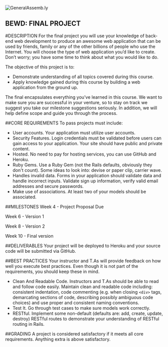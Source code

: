 ![GeneralAssemb.ly](https://github.com/generalassembly/ga-ruby-on-rails-for-devs/raw/master/images/ga.png "GeneralAssemb.ly")

BEWD: FINAL PROJECT
--------

#DESCRIPTION
For the final project you will use your knowledge of back-end web development to produce an awesome web application that can be used by friends, family or any of the other billions of people who use the Internet. You will choose the type of web application you’d like to create. Don’t worry; you have some time to think about what you would like to do.

The objective of this project is to:
- Demonstrate understanding of all topics covered during this course.
- Apply knowledge gained during this course by building a web application from the ground up.

The final encapsulates everything you’ve learned in this course. We want to make sure you are successful in your venture, so to stay on track we suggest you take our milestone suggestions seriously. In addition, we will help define scope and guide you through the process.


##CORE REQUIREMENTS
To pass projects must include:

- User accounts. Your application must utilize user accounts.
- Security Features. Login credentials must be validated before users can gain access to your application. Your site should have public and private content.
- Hosted. No need to pay for hosting services, you can use GitHub and Heroku. 
- Ruby Gems. Use a Ruby Gem (not the Rails defaults, obviously they don't count). Some ideas to look into: devise or paper clip, carrier wave.
- Handles invalid data. Forms in your application should validate data and handle incorrect inputs. Validate sign up information, verify valid email addresses and secure passwords.
- Make use of associations. At least two of your models should be associated.


##MILESTONES
Week 4 - Project Proposal Due

Week 6 - Version 1

Week 8 - Version 2

Week 10 - Final version


##DELIVERABLES
Your project will be deployed to Heroku and your source code will be submitted via GitHub.

##BEST PRACTICES
Your instructor and T.As will provide feedback on how well you execute best practices. Even though it is not part of the requirements, you should keep these in mind. 

* Clean And Readable Code. Instructors and T.As should be able to read and follow code easily.  Maintain clean and readable code including: consistent indentation, code commenting (e.g. when closing ```<div>``` tags, demarcating sections of code, describing possibly ambiguous code choices) and use proper and consistent naming conventions.
*	Test It. Go through test cases to make sure models work correctly. 
*	RESTful. Implement some non-default (defaults are: add, create, update, destroy) RESTful routes to demonstrate your understanding of RESTful routing in Rails.


##GRADING
A project is considered satisfactory if it meets all core requirements. Anything extra is above satisfactory. 